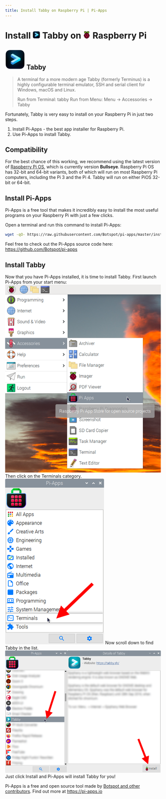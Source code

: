 ```yaml
---
title: Install Tabby on Raspberry Pi | Pi-Apps
---
```

<div class="simple-install-content content">

# Install <img src="/img/app-icons/Tabby/icon-64.png" height=24> Tabby on <img src=/img/other-icons/raspberrypi-icon.svg height=24> Raspberry Pi

## <img src="/img/app-icons/Tabby/icon-64.png"> Tabby
>  A terminal for a more modern age 
> Tabby (formerly Terminus) is a highly configurable terminal emulator, SSH and serial client for Windows, macOS and Linux.
> 
> Run from Terminal: tabby
> Run from Menu: Menu -> Accessories -> Tabby

Fortunately, Tabby is very easy to install on your Raspberry Pi in just two steps.
1. Install Pi-Apps - the best app installer for Raspberry Pi.
2. Use Pi-Apps to install Tabby.
</div>
<div class="simple-install-content content">

## Compatibility
For the best chance of this working, we recommend using the latest version of [Raspberry Pi OS](https://www.raspberrypi.com/software/), which is currently version **Bullseye**.
Raspberry Pi OS has 32-bit and 64-bit variants, both of which will run on most Raspberry Pi computers, including the Pi 3 and the Pi 4.
Tabby will run on either PiOS 32-bit or 64-bit.
</div>
<div class="simple-install-content content">

## Install Pi-Apps

Pi-Apps is a free tool that makes it incredibly easy to install the most useful programs on your Raspberry Pi with just a few clicks.

Open a terminal and run this command to install Pi-Apps:
```bash
wget -qO- https://raw.githubusercontent.com/Botspot/pi-apps/master/install | bash
```
Feel free to check out the Pi-Apps source code here: https://github.com/Botspot/pi-apps
</div>
<div class="simple-install-content content">

## Install Tabby

Now that you have Pi-Apps installed, it is time to install Tabby.
First launch Pi-Apps from your start menu:
<img src="/img/start-menu.png">
Then click on the Terminals category.
<img src="/img/category-selections/Terminals.png">
Now scroll down to find Tabby in the list.
<img src="/img/app-icons/Tabby/app-selection.png">
Just click Install and Pi-Apps will install Tabby for you!
</div>
<div class="simple-install-content content">

Pi-Apps is a free and open source tool made by [Botspot and other contributors](/about/#contributors). Find out more at https://pi-apps.io
</div>
